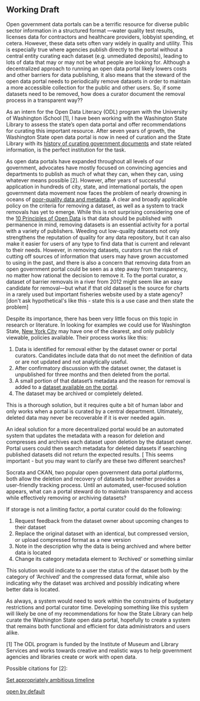 ## Working Draft




Open government data portals can be a terrific resource for diverse public sector information in a structured format —water quality test results, licenses data for contractors and healthcare providers, lobbyist spending, et cetera. However, these data sets often vary widely in quality and utility. This is especially true where agencies publish directly to the portal without a central entity curating each dataset (e.g. unmediated deposits), leading to lots of data that may or may not be what people are looking for.  Although a decentralized approach to running an open data portal likely lowers costs and other barriers for data publishing, it also means that the steward of the open data portal needs to periodically remove datasets in order to maintain a more accessible collection for the public and other users. So, if some datasets need to be removed, how does a curator document the removal process in a transparent way??

As an intern for the Open Data Literacy (ODL) program with the University of Washington iSchool [1], I have been working with the Washington State Library to assess the state’s open data portal and offer recommendations for curating this important resource. After seven years of growth, the Washington State open data portal is now in need of curation and the State Library with its [history of curating government documents](https://www.sos.wa.gov/library/history.aspx) and state related information, is the perfect institution for the task.

As open data portals have expanded throughout all levels of our government, advocates have mostly focused on convincing agencies and departments to publish as much of what they can, when they can, using whatever means possible [2].  However, after years of successful application in hundreds of city, state, and international portals, the open government data movement now faces the problem of nearly drowning in oceans of [poor-quality data and metadata](https://blog.okfn.org/2017/05/31/open-data-quality-the-next-shift-in-open-data/). A clear and broadly applicable policy on the criteria for removing a dataset, as well as a system to track removals has yet to emerge. While this is not surprising considering one of the [10 Principles of Open Data](https://sunlightfoundation.com/policy/documents/ten-open-data-principles/) is that data should be published with permanence in mind, removing datasets is an essential activity for a portal with a variety of publishers. Weeding out low-quality datasets not only strengthens the reputation of quality for any data repository, but it can also make it easier for users of any type to find data that is current and relevant to their needs.  However, in removing datasets, curators run the risk of cutting off sources of information that users may have grown accustomed to using in the past, and there is also a concern that removing data from an open government portal could be seen as a step away from transparency, no matter how rational the decision to remove it. To the portal curator, a dataset of barrier removals in a river from 2012 might seem like an easy candidate for removal—but what if that old dataset is the source for charts in a rarely used but important fisheries website used by a state agency? [don't ask hypothetical's like this - state this is a use case and then state the problem]

Despite its importance, there has been very little focus on this topic in research or literature. In looking for examples we could use for Washington State, [New York City](https://opendata.cityofnewyork.us/wp-content/uploads/2018/02/Open-Data-Removals-Process-and-Guidelines.pdf) may have one of the clearest, and only publicly viewable, policies available.  Their process works like this:

1.	Data is identified for removal either by the dataset owner or portal curators.  Candidates include data that do not meet the definition of data or are not updated and not analytically useful.
2.	After confirmatory discussion with the dataset owner, the dataset is unpublished for three months and then deleted from the portal.  
3.	A small portion of that dataset’s metadata and the reason for removal is added to a [dataset available on the portal](https://data.cityofnewyork.us/dataset/Dataset-Removals/tm5c-buy3). 
4.  The dataset may be archived or completely deleted. 

This is a thorough solution, but it requires quite a bit of human labor and only works when a portal is curated by a central department.  Ultimately, deleted data may never be recoverable if it is ever needed again.

An ideal solution for a more decentralized portal would be an automated system that updates the metadata with a reason for deletion and compresses and archives each dataset upon deletion by the dataset owner.  Portal users could then search metadata for deleted datasets if searching published datasets did not return the expected results. [ This seems important - but you may want to clarify are these two different searches? 

Socrata and CKAN, two popular open government data portal platforms, both allow the deletion and recovery of datasets but neither provides a user-friendly tracking process.  Until an automated, user-focused solution appears, what can a portal steward do to maintain transparency and access while effectively removing or archiving datasets?

If storage is not a limiting factor, a portal curator could do the following:
1.	Request feedback from the dataset owner about upcoming changes to their dataset
2.	Replace the original dataset with an identical, but compressed version, or upload compressed format as a new version
3.	Note in the description why the data is being archived and where better data is located
4.	Change its category metadata element to ‘Archived’ or something similar

This solution would indicate to a user the status of the dataset both by the category of ‘Archived’ and the compressed data format, while also indicating why the dataset was archived and possibly indicating where better data is located.

As always, a system would need to work within the constraints of budgetary restrictions and portal curator time.  Developing something like this system will likely be one of my recommendations for how the State Library can help curate the Washington State open data portal, hopefully to create a system that remains both functional and efficient for data administrators and users alike.


[1] The ODL program is funded by the Institute of Museum and Library Services and works towards creative and realistic ways to help government agencies and libraries create or work with open data. 


Possible citations for [2]:

[Set appropriately ambitious timeline](https://opendatapolicyhub.sunlightfoundation.com/guidelines/27-timelines/)

[open by default](https://www.gov.uk/government/publications/open-data-charter/g8-open-data-charter-and-technical-annex)
